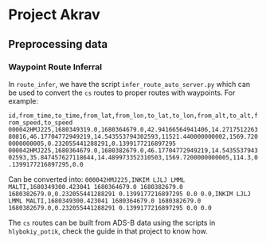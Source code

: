 # Project Akrav

## Preprocessing data

### Waypoint Route Inferral
In `route_infer`, we have the script `infer_route_auto_server.py` which can be used to convert the `cs` routes to proper routes with waypoints. For example: 

`id,from_time,to_time,from_lat,from_lon,to_lat,to_lon,from_alt,to_alt,from_speed,to_speed
000042HMJ225,1680349319.0,1680364679.0,42.94166564941406,14.271751226380816,46.17704772949219,14.543553794302593,11521.440000000002,1569.7200000000005,0.232055441288291,0.1399177216897295
000042HMJ225,1680364679.0,1680382679.0,46.17704772949219,14.543553794302593,35.847457627118644,14.489973352310503,1569.7200000000005,114.3,0.1399177216897295,0.0`

Can be converted into:
`000042HMJ225,INKIM LJLJ LMML MALTI,1680349300.423041 1680364679.0 1680382679.0 1680382679.0,0.232055441288291 0.1399177216897295 0.0 0.0,INKIM LJLJ LMML MALTI,1680349300.423041 1680364679.0 1680382679.0 1680382679.0,0.232055441288291 0.1399177216897295 0.0 0.0`

The `cs` routes can be built from ADS-B data using the scripts in `hlybokiy_potik`, check the guide in that project to know how.